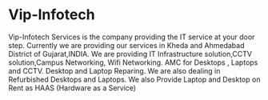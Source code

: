 # Vip-Infotech
Vip-Infotech Services is the company providing the IT service at your door step.
Currently we are providing our services in Kheda and Ahmedabad District of Gujarat,INDIA.
We are providing IT Infrastructure solution,CCTV solution,Campus Networking, Wifi Networking.
AMC for Desktops , Laptops and CCTV.
Desktop and Laptop Reparing.
We are also dealing in Refurbished Desktops and Laptops.
We also Provide Laptop and Desktop on Rent as HAAS (Hardware as a Service)
